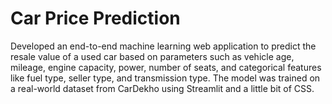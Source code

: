 # Car Price Prediction
Developed an end-to-end machine learning web application to predict the resale value of a used car based on parameters such as vehicle age, mileage, engine capacity, power, number of seats, and categorical features like fuel type, seller type, and transmission type.  The model was trained on a real-world dataset from CarDekho using Streamlit and a little bit of CSS. 
